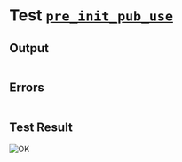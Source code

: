 # Test [`pre_init_pub_use`](../doc/tests/statement_usage.md#L258)

## Output

```,plain
```

## Errors

```,plain
```

## Test Result

![OK](../doc/tests/.test/pre_init_pub_use.png)
